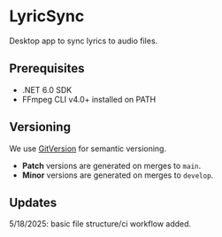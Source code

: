 # LyricSync
Desktop app to sync lyrics to audio files.

## Prerequisites
- .NET 6.0 SDK
- FFmpeg CLI v4.0+ installed on PATH

## Versioning
We use [GitVersion](https://github.com/GitTools/GitVersion) for semantic versioning.
- **Patch** versions are generated on merges to `main`.
- **Minor** versions are generated on merges to `develop`.

## Updates
5/18/2025: basic file structure/ci workflow added.